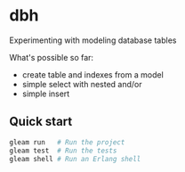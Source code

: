 # dbh

Experimenting with modeling database tables

What's possible so far:
- create table and indexes from a model
- simple select with nested and/or
- simple insert

## Quick start

```sh
gleam run   # Run the project
gleam test  # Run the tests
gleam shell # Run an Erlang shell
```
